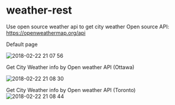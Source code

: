 # weather-rest
Use open source weather api to get city weather
Open source API: https://openweathermap.org/api

Default page

![2018-02-22 21 07 56](https://user-images.githubusercontent.com/14218861/36574629-a0314140-1814-11e8-8ba6-cccfe0a5f854.png)

Get City Weather info by Open weather API (Ottawa)

![2018-02-22 21 08 30](https://user-images.githubusercontent.com/14218861/36574636-a13cd0cc-1814-11e8-9ab4-bb5f68a17912.png)

Get City Weather info by Open weather API (Toronto)
![2018-02-22 21 08 44](https://user-images.githubusercontent.com/14218861/36574637-a2766e3a-1814-11e8-8b3f-4375c56da7f5.png)
